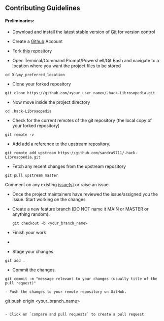 ## Contributing Guidelines

#### Preliminaries:

- Download and install the latest stable version of [Git](https://git-scm.com/downloads) for version control
- Create a [Github](https://github.com/join) Account

- Fork [this](https://github.com/sandra9711/.hack-Librosopedia.git) repository

- Open Terminal/Command Prompt/Powershell/Git Bash and navigate to a location where you want the project files to be stored

```
cd D:\my_preferred_location
```

- Clone your forked repository

```
git clone https://github.com/<your_user_name>/.hack-Librosopedia.git
```

- Now move inside the project directory 

```
cd .hack-Librosopedia
```

- Check for the current remotes of the git repository (the local copy of your forked repository)

```
git remote -v
```

- Add add a reference to the upstream repository.

```
git remote add upstream https://github.com/sandra9711/.hack-Librosopedia.git
```
- Fetch any recent changes from the upstream repository

```
git pull upstream master
```
Comment on any existing [issue(s)](https://github.com/sandra9711/.hack-Librosopedia/issues) or raise an issue.
- Once the project maintainers have reviewed the issue/assigned you the issue. Start working on the changes

- Create a new feature branch (DO NOT name it MAIN or MASTER or anything random).
  ```
  git checkout -b <your_branch_name>
  ```
- Finish your work
- 
- Stage your changes.

```
git add .
```

- Commit the changes.

```
git commit -m "message relevant to your changes (usually title of the pull request)"

- Push the changes to your remote repository on GitHub.

```
git push origin <your_branch_name>
```

- Click on `compare and pull requests` to create a pull request

